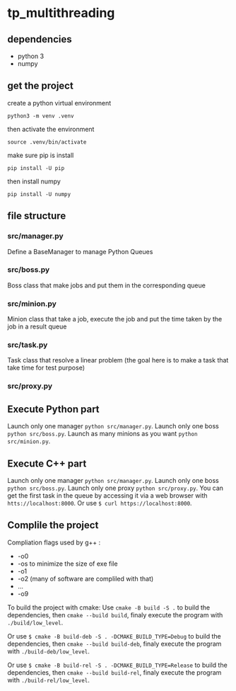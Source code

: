# tp_multithreading

## dependencies
- python 3
- numpy


## get the project
create a python virtual environment
```
python3 -m venv .venv
```
then activate the environment
```
source .venv/bin/activate
```
make sure pip is install
```
pip install -U pip
```
then install numpy
```
pip install -U numpy
```

## file structure

### src/manager.py
Define a BaseManager to manage Python Queues

### src/boss.py
Boss class that make jobs and put them in the corresponding queue

### src/minion.py
Minion class that take a job, execute the job and put the time taken by the job in a result queue

### src/task.py
Task class that resolve a linear problem (the goal here is to make a task that take time for test purpose)

### src/proxy.py


## Execute Python part
Launch only one manager `python src/manager.py`.
Launch only one boss `python src/boss.py`.
Launch as many minions as you want `python src/minion.py`.

## Execute C++ part
Launch only one manager `python src/manager.py`.
Launch only one boss `python src/boss.py`.
Launch only one proxy `python src/proxy.py`.
You can get the first task in the queue by accessing it via a web browser with `htts://localhost:8000`.
Or use `$ curl https://localhost:8000`.


## Complile the project
Compliation flags used by g++ :
- -o0
- -os to minimize the size of exe file
- -o1
- -o2 (many of software are compliled with that)
- ...
- -o9

To build the project with cmake:
Use `cmake -B build -S .` to build the dependencies, then `cmake --build build`, finaly execute the program with `./build/low_level`.

Or use `$ cmake -B build-deb -S . -DCMAKE_BUILD_TYPE=Debug` to build the dependencies, then `cmake --build build-deb`, finaly execute the program with `./build-deb/low_level`.

Or use `$ cmake -B build-rel -S . -DCMAKE_BUILD_TYPE=Release` to build the dependencies, then `cmake --build build-rel`, finaly execute the program with `./build-rel/low_level`.
